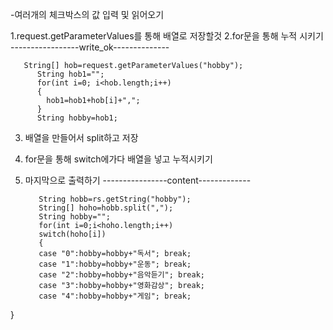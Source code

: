 -여러개의 체크박스의 값 입력 및 읽어오기


1.request.getParameterValues를 통해 배열로 저장할것
2.for문을 통해 누적 시키기
-----------------write_ok--------------

       String[] hob=request.getParameterValues("hobby");
          String hob1="";
          for(int i=0; i<hob.length;i++)
          {
            hob1=hob1+hob[i]+",";
          }
          String hobby=hob1;
          
3. 배열을 만들어서 split하고 저장
4. for문을 통해 switch에가다 배열을 넣고 누적시키기
5. 마지막으로 출력하기
----------------content-------------

          String hobb=rs.getString("hobby");
          String[] hoho=hobb.split(",");
          String hobby="";
          for(int i=0;i<hoho.length;i++)
          switch(hoho[i])
          {
          case "0":hobby=hobby+"독서"; break;
          case "1":hobby=hobby+"운동"; break;
          case "2":hobby=hobby+"음악듣기"; break;
          case "3":hobby=hobby+"영화감상"; break;
          case "4":hobby=hobby+"게임"; break;
}

